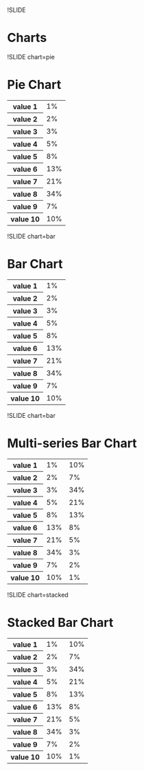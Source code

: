 !SLIDE
# Charts #

!SLIDE chart=pie
# Pie Chart #
<table>
  <tr><th>value 1</th> <td>1%</td></tr>
  <tr><th>value 2</th> <td>2%</td></tr>
  <tr><th>value 3</th> <td>3%</td></tr>
  <tr><th>value 4</th> <td>5%</td></tr>
  <tr><th>value 5</th> <td>8%</td></tr>
  <tr><th>value 6</th> <td>13%</td></tr>
  <tr><th>value 7</th> <td>21%</td></tr>
  <tr><th>value 8</th> <td>34%</td></tr>
  <tr><th>value 9</th> <td>7%</td></tr>
  <tr><th>value 10</th><td>10%</td></tr>
</table>

!SLIDE chart=bar
# Bar Chart #
<table>
  <tr><th>value 1</th> <td>1%</td></tr>
  <tr><th>value 2</th> <td>2%</td></tr>
  <tr><th>value 3</th> <td>3%</td></tr>
  <tr><th>value 4</th> <td>5%</td></tr>
  <tr><th>value 5</th> <td>8%</td></tr>
  <tr><th>value 6</th> <td>13%</td></tr>
  <tr><th>value 7</th> <td>21%</td></tr>
  <tr><th>value 8</th> <td>34%</td></tr>
  <tr><th>value 9</th> <td>7%</td></tr>
  <tr><th>value 10</th><td>10%</td></tr>
</table>

!SLIDE chart=bar
# Multi-series Bar Chart #
<table>
  <tr><th>value 1</th> <td> 1%</td><td>10%</td></tr>
  <tr><th>value 2</th> <td> 2%</td><td> 7%</td></tr>
  <tr><th>value 3</th> <td> 3%</td><td>34%</td></tr>
  <tr><th>value 4</th> <td> 5%</td><td>21%</td></tr>
  <tr><th>value 5</th> <td> 8%</td><td>13%</td></tr>
  <tr><th>value 6</th> <td>13%</td><td> 8%</td></tr>
  <tr><th>value 7</th> <td>21%</td><td> 5%</td></tr>
  <tr><th>value 8</th> <td>34%</td><td> 3%</td></tr>
  <tr><th>value 9</th> <td> 7%</td><td> 2%</td></tr>
  <tr><th>value 10</th><td>10%</td><td> 1%</td></tr>
</table>

!SLIDE chart=stacked
# Stacked Bar Chart #
<table>
  <tr><th>value 1</th> <td> 1%</td><td>10%</td></tr>
  <tr><th>value 2</th> <td> 2%</td><td> 7%</td></tr>
  <tr><th>value 3</th> <td> 3%</td><td>34%</td></tr>
  <tr><th>value 4</th> <td> 5%</td><td>21%</td></tr>
  <tr><th>value 5</th> <td> 8%</td><td>13%</td></tr>
  <tr><th>value 6</th> <td>13%</td><td> 8%</td></tr>
  <tr><th>value 7</th> <td>21%</td><td> 5%</td></tr>
  <tr><th>value 8</th> <td>34%</td><td> 3%</td></tr>
  <tr><th>value 9</th> <td> 7%</td><td> 2%</td></tr>
  <tr><th>value 10</th><td>10%</td><td> 1%</td></tr>
</table>
